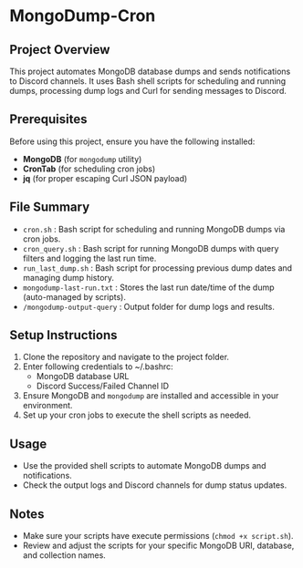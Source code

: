 # MongoDump-Cron

## Project Overview
This project automates MongoDB database dumps and sends notifications to Discord channels. It uses Bash shell scripts for scheduling and running dumps, processing dump logs and Curl for sending messages to Discord.

## Prerequisites
Before using this project, ensure you have the following installed:

- **MongoDB** (for `mongodump` utility)
- **CronTab** (for scheduling cron jobs)
- **jq** (for proper escaping Curl JSON payload)

## File Summary

- `cron.sh` : Bash script for scheduling and running MongoDB dumps via cron jobs.
- `cron_query.sh` : Bash script for running MongoDB dumps with query filters and logging the last run time.
- `run_last_dump.sh` : Bash script for processing previous dump dates and managing dump history.
- `mongodump-last-run.txt` : Stores the last run date/time of the dump (auto-managed by scripts).
- `/mongodump-output-query` : Output folder for dump logs and results.

## Setup Instructions

1. Clone the repository and navigate to the project folder.
2. Enter following credentials to ~/.bashrc:
    - MongoDB database URL
    - Discord Success/Failed Channel ID
3. Ensure MongoDB and `mongodump` are installed and accessible in your environment.
4. Set up your cron jobs to execute the shell scripts as needed.

## Usage
- Use the provided shell scripts to automate MongoDB dumps and notifications.
- Check the output logs and Discord channels for dump status updates.

## Notes
- Make sure your scripts have execute permissions (`chmod +x script.sh`).
- Review and adjust the scripts for your specific MongoDB URI, database, and collection names.
